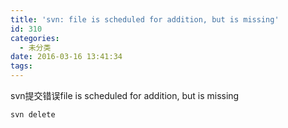 ```yaml
---
title: 'svn: file is scheduled for addition, but is missing'
id: 310
categories:
  - 未分类
date: 2016-03-16 13:41:34
tags:
---
```


svn提交错误file is scheduled for addition, but is missing

`svn delete`